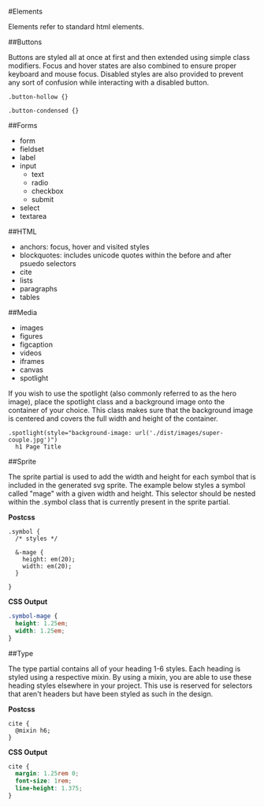 #Elements

Elements refer to standard html elements.

##Buttons

Buttons are styled all at once at first and then extended using simple class modifiers. Focus and hover states are also combined to ensure proper keyboard and mouse focus. Disabled styles are also provided to prevent any sort of confusion while interacting with a disabled button.

```postcss
.button-hollow {}

.button-condensed {}
```

##Forms

* form
* fieldset
* label
* input
  * text
  * radio
  * checkbox
  * submit
* select
* textarea

##HTML

* anchors: focus, hover and visited styles
* blockquotes: includes unicode quotes within the before and after psuedo selectors
* cite
* lists
* paragraphs
* tables

##Media

* images
* figures
* figcaption
* videos
* iframes
* canvas
* spotlight

If you wish to use the spotlight (also commonly referred to as the hero image), place the spotlight class and a background image onto the container of your choice. This class makes sure that the background image is centered and covers the full width and height of the container.

```pug
.spotlight(style="background-image: url('./dist/images/super-couple.jpg')")
  h1 Page Title
```

##Sprite

The sprite partial is used to add the width and height for each symbol that is included in the generated svg sprite. The example below styles a symbol called "mage" with a given width and height. This selector should be nested within the .symbol class that is currently present in the sprite partial.

**Postcss**

```postcss
.symbol {
  /* styles */

  &-mage {
    height: em(20);
    width: em(20);
  }

}
```

**CSS Output**

```css
.symbol-mage {
  height: 1.25em;
  width: 1.25em;
}
```

##Type

The type partial contains all of your heading 1-6 styles. Each heading is styled using a respective mixin. By using a mixin, you are able to use these heading styles elsewhere in your project. This use is reserved for selectors that aren't headers but have been styled as such in the design.

**Postcss**

```postcss
cite {
  @mixin h6;
}
```

**CSS Output**

```css
cite {
  margin: 1.25rem 0;
  font-size: 1rem;
  line-height: 1.375;
}
```

